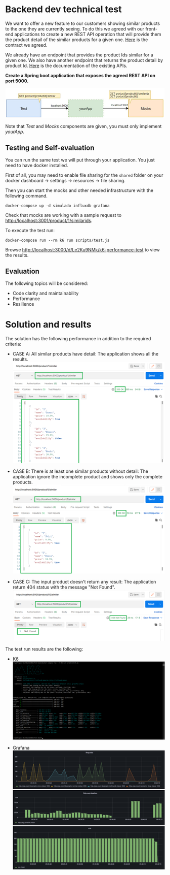 # Backend dev technical test
We want to offer a new feature to our customers showing similar products to the one they are currently seeing. To do this we agreed with our front-end applications to create a new REST API operation that will provide them the product detail of the similar products for a given one. [Here](./similarProducts.yaml) is the contract we agreed.

We already have an endpoint that provides the product Ids similar for a given one. We also have another endpoint that returns the product detail by product Id. [Here](./existingApis.yaml) is the documentation of the existing APIs.

**Create a Spring boot application that exposes the agreed REST API on port 5000.**

![Diagram](./assets/diagram.jpg "Diagram")

Note that _Test_ and _Mocks_ components are given, you must only implement _yourApp_.

## Testing and Self-evaluation
You can run the same test we will put through your application. You just need to have docker installed.

First of all, you may need to enable file sharing for the `shared` folder on your docker dashboard -> settings -> resources -> file sharing.

Then you can start the mocks and other needed infrastructure with the following command.
```
docker-compose up -d simulado influxdb grafana
```
Check that mocks are working with a sample request to [http://localhost:3001/product/1/similarids](http://localhost:3001/product/1/similarids).

To execute the test run:
```
docker-compose run --rm k6 run scripts/test.js
```
Browse [http://localhost:3000/d/Le2Ku9NMk/k6-performance-test](http://localhost:3000/d/Le2Ku9NMk/k6-performance-test) to view the results.

## Evaluation
The following topics will be considered:
- Code clarity and maintainability
- Performance
- Resilience

# Solution and results
The solution has the following performance in addition to the required criteria:

- CASE A: All similar products have detail: The application shows all the results.
![CaseA](./assets/test1.png "Case A")

- CASE B: There is at least one similar products without detail: The application ignore the incomplete product and shows only the complete products.
![CaseB](./assets/test2.png "Case B")

- CASE C: The input product doesn't return any result: The application return 404 status with the message "Not Found".
![CaseC](./assets/test3.png "Case C")

The test run results are the following:

- K6
![K6](./assets/k6tests.png "K6")

- Grafana
![Grafana1](./assets/grafana1.png "Grafana 1")
![Grafana2](./assets/grafana2.png "Grafana 2")
![Grafana3](./assets/grafana3.png "Grafana 3")